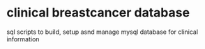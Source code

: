 # clinical breastcancer database

sql scripts to build, setup asnd manage mysql database for clinical information
